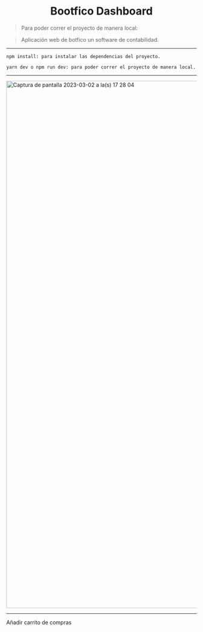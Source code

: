 <h1 align="center">Bootfico Dashboard</h1>

>Para poder correr el proyecto de manera local:

>Aplicación web de botfico un software de contabilidad.

****

~~~~
npm install: para instalar las dependencias del proyecto.
~~~~
~~~~~
yarn dev o npm run dev: para poder correr el proyecto de manera local.
~~~~~

****

<img width="1391" alt="Captura de pantalla 2023-03-02 a la(s) 17 28 04" src="https://user-images.githubusercontent.com/108855218/222547305-7c7aa5dd-8429-4b49-9371-31d95397c487.png">


****
Añadir carrito de compras

